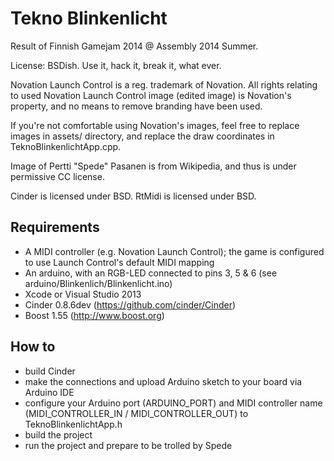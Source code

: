 Tekno Blinkenlicht
==================

Result of Finnish Gamejam 2014 @ Assembly 2014 Summer.

License: BSDish. Use it, hack it, break it, what ever.

Novation Launch Control is a reg. trademark of Novation.
All rights relating to used Novation Launch Control image (edited image) is Novation's property, and no means to remove branding have
been used.

If you're not comfortable using Novation's images, feel free to replace images in assets/ directory, and replace the draw coordinates in
TeknoBlinkenlichtApp.cpp.

Image of Pertti "Spede" Pasanen is from Wikipedia, and thus is under permissive CC license.

Cinder is licensed under BSD.
RtMidi is licensed under BSD.


Requirements
------------

- A MIDI controller (e.g. Novation Launch Control); the game is configured to use Launch Control's default MIDI mapping
- An arduino, with an RGB-LED connected to pins 3, 5 & 6 (see arduino/Blinkenlich/Blinkenlicht.ino)
- Xcode or Visual Studio 2013
- Cinder 0.8.6dev (https://github.com/cinder/Cinder)
- Boost 1.55 (http://www.boost.org)


How to
------

- build Cinder
- make the connections and upload Arduino sketch to your board via Arduino IDE
- configure your Arduino port (ARDUINO_PORT) and MIDI controller name (MIDI_CONTROLLER_IN / MIDI_CONTROLLER_OUT) to TeknoBlinkenlichtApp.h
- build the project
- run the project and prepare to be trolled by Spede
